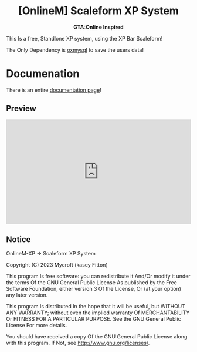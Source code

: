 <h1 align='center'>[OnlineM] Scaleform XP System</a></h1><p align='center'><b>GTA:Online Inspired</b></h5>

This Is a free, Standlone XP system, using the XP Bar Scaleform!

The Only Dependency is [oxmysql](https://github.com/overextended/oxmysql) to save the users data!

# Documenation

There is an entire [documentation page](./documentation.md)!

## Preview

<div style="width:100%;height:0px;position:relative;padding-bottom:56.250%;"><iframe src="https://www.youtube.com/embed/70BKEsbo_EY" frameborder="0" width="70%" height="30%" allowfullscreen style="width:100%;height:100%;position:absolute;left:0px;top:0px;overflow:hidden;"></iframe></div>

## Notice

OnlineM-XP -> Scaleform XP System

Copyright (C) 2023 Mycroft (kasey Fitton)

This program Is free software: you can redistribute it And/Or modify it under the terms Of the GNU General Public License As published by the Free Software Foundation, either version 3 Of the License, Or (at your option) any later version.

This program Is distributed In the hope that it will be useful, but WITHOUT ANY WARRANTY; without even the implied warranty Of MERCHANTABILITY Or FITNESS FOR A PARTICULAR PURPOSE. See the GNU General Public License For more details.

You should have received a copy Of the GNU General Public License along with this program. If Not, see <http://www.gnu.org/licenses/>.